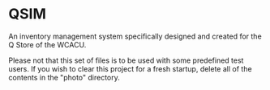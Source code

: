 # QSIM
An inventory management system specifically designed and created for the Q Store of the WCACU.

Please not that this set of files is to be used with some predefined test users. If you wish to clear this project for a fresh startup, delete all of the contents in the "photo" directory.
